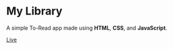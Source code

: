 # My Library

A simple To-Read app made using **HTML**, **CSS**, and **JavaScript**.

[Live](https://mirza-adnan.github.io/my-library/)
